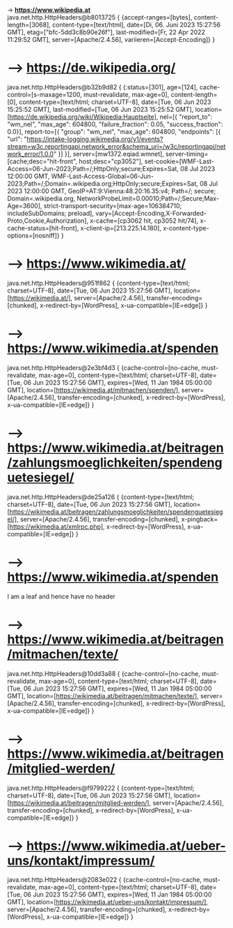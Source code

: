  #  <br>
  -> **https://www.wikipedia.at** <br>
java.net.http.HttpHeaders@b8013725 { {accept-ranges=[bytes], content-length=[3068], content-type=[text/html], date=[Di, 06. Juni 2023 15:27:56 GMT], etag=[\"bfc-5dd3c8b90e26f\"], last-modified=[Fr, 22 Apr 2022 11:29:52 GMT], server=[Apache/2.4.56], variieren=[Accept-Encoding]} }
# --> **https://de.wikipedia.org/** <br>
java.net.http.HttpHeaders@b32b9d82 { {:status=[301], age=[124], cache-control=[s-maxage=1200, must-revalidate, max-age=0], content-length=[0], content-type=[text/html; charset=UTF-8], date=[Tue, 06 Jun 2023 15:25:52 GMT], last-modified=[Tue, 06 Jun 2023 15:25:52 GMT], location=[https://de.wikipedia.org/wiki/Wikipedia:Hauptseite], nel=[{ "report_to": "wm_nel", "max_age": 604800, "failure_fraction": 0.05, "success_fraction": 0.0}], report-to=[{ "group": "wm_nel", "max_age": 604800, "endpoints": [{ "url": "https://intake-logging.wikimedia.org/v1/events?stream=w3c.reportingapi.network_error&schema_uri=/w3c/reportingapi/network_error/1.0.0" }] }], server=[mw1372.eqiad.wmnet], server-timing=[cache;desc="hit-front", host;desc="cp3052"], set-cookie=[WMF-Last-Access=06-Jun-2023;Path=/;HttpOnly;secure;Expires=Sat, 08 Jul 2023 12:00:00 GMT, WMF-Last-Access-Global=06-Jun-2023;Path=/;Domain=.wikipedia.org;HttpOnly;secure;Expires=Sat, 08 Jul 2023 12:00:00 GMT, GeoIP=AT:9:Vienna:48.20:16.35:v4; Path=/; secure; Domain=.wikipedia.org, NetworkProbeLimit=0.00010;Path=/;Secure;Max-Age=3600], strict-transport-security=[max-age=106384710; includeSubDomains; preload], vary=[Accept-Encoding,X-Forwarded-Proto,Cookie,Authorization], x-cache=[cp3062 hit, cp3052 hit/74], x-cache-status=[hit-front], x-client-ip=[213.225.14.180], x-content-type-options=[nosniff]} }
# --> **https://www.wikimedia.at/** <br>
java.net.http.HttpHeaders@951f862 { {content-type=[text/html; charset=UTF-8], date=[Tue, 06 Jun 2023 15:27:56 GMT], location=[https://wikimedia.at/], server=[Apache/2.4.56], transfer-encoding=[chunked], x-redirect-by=[WordPress], x-ua-compatible=[IE=edge]} }
# --> **https://www.wikimedia.at/spenden** <br>
java.net.http.HttpHeaders@2e3bf4d3 { {cache-control=[no-cache, must-revalidate, max-age=0], content-type=[text/html; charset=UTF-8], date=[Tue, 06 Jun 2023 15:27:56 GMT], expires=[Wed, 11 Jan 1984 05:00:00 GMT], location=[https://wikimedia.at/mitmachen/spenden/], server=[Apache/2.4.56], transfer-encoding=[chunked], x-redirect-by=[WordPress], x-ua-compatible=[IE=edge]} }
# --> **https://www.wikimedia.at/beitragen/zahlungsmoeglichkeiten/spendenguetesiegel/** <br>
java.net.http.HttpHeaders@de25a126 { {content-type=[text/html; charset=UTF-8], date=[Tue, 06 Jun 2023 15:27:56 GMT], location=[https://wikimedia.at/beitragen/zahlungsmoeglichkeiten/spendenguetesiegel/], server=[Apache/2.4.56], transfer-encoding=[chunked], x-pingback=[https://wikimedia.at/xmlrpc.php], x-redirect-by=[WordPress], x-ua-compatible=[IE=edge]} }
# --> **https://www.wikimedia.at/spenden** <br>
I am a leaf and hence have no header
# --> **https://www.wikimedia.at/beitragen/mitmachen/texte/** <br>
java.net.http.HttpHeaders@10dd3a88 { {cache-control=[no-cache, must-revalidate, max-age=0], content-type=[text/html; charset=UTF-8], date=[Tue, 06 Jun 2023 15:27:56 GMT], expires=[Wed, 11 Jan 1984 05:00:00 GMT], location=[https://wikimedia.at/beitragen/mitmachen/texte/], server=[Apache/2.4.56], transfer-encoding=[chunked], x-redirect-by=[WordPress], x-ua-compatible=[IE=edge]} }
# --> **https://www.wikimedia.at/beitragen/mitglied-werden/** <br>
java.net.http.HttpHeaders@f9799222 { {content-type=[text/html; charset=UTF-8], date=[Tue, 06 Jun 2023 15:27:56 GMT], location=[https://wikimedia.at/beitragen/mitglied-werden/], server=[Apache/2.4.56], transfer-encoding=[chunked], x-redirect-by=[WordPress], x-ua-compatible=[IE=edge]} }
# --> **https://www.wikimedia.at/ueber-uns/kontakt/impressum/** <br>
java.net.http.HttpHeaders@2083e022 { {cache-control=[no-cache, must-revalidate, max-age=0], content-type=[text/html; charset=UTF-8], date=[Tue, 06 Jun 2023 15:27:56 GMT], expires=[Wed, 11 Jan 1984 05:00:00 GMT], location=[https://wikimedia.at/ueber-uns/kontakt/impressum/], server=[Apache/2.4.56], transfer-encoding=[chunked], x-redirect-by=[WordPress], x-ua-compatible=[IE=edge]} }
